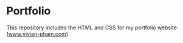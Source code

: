 # Portfolio
This repository includes the HTML and CSS for my portfolio website (www.vivian-pham.com)
